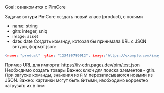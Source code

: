 Goal: ознакомится с PimCore

Задача:
внтури PimCore создать новый класс (product), с полями
- name: string
- gitn: integer, uniq
- image: asset
- date: date
Создать команду, которая бы принимала URL с JSON внтури, формат json:
```json
{name: "product", gtin: "123456789012", image:"https://example.com/image.jpg", date: "2024-03-25"}
```
Пример URL для импорта: https://liv-cdn.pages.dev/pim/test.json
Необходимо создать товары 
Важно: ключ для поиска элементов - gtin. При запуске команды, значения из PIM перезаписываются новыми из JSON.
Важно: картинки могут быть битыми, необходимо корректно загрузить их в пим
